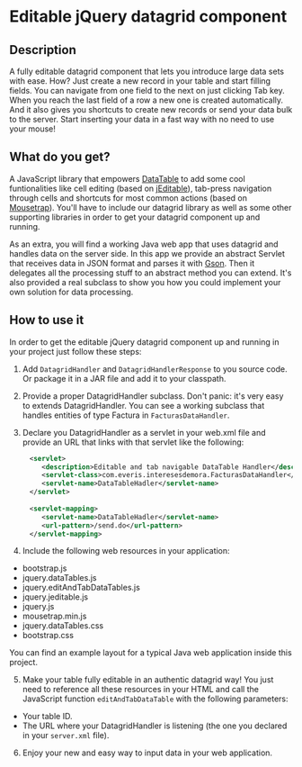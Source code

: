 Editable jQuery datagrid component
==================================

Description
-----------

A fully editable datagrid component that lets you introduce large data sets with ease. How? Just create a new record in your table and start filling fields. You can navigate from one field to the next on just clicking Tab key. When you reach the last field of a row a new one is created automatically. And it also gives you shortcuts to create new records or send your data bulk to the server. Start inserting your data in a fast way with no need to use your mouse!

What do you get?
----------------

A JavaScript library that empowers [DataTable](http://datatables.net/) to add some cool funtionalities like cell editing (based on [jEditable](http://www.appelsiini.net/projects/jeditable)), tab-press navigation through cells and shortcuts for most common actions (based on [Mousetrap](http://craig.is/killing/mice)). You'll have to include our datagrid library as well as some other supporting libraries in order to get your datagrid component up and running.

As an extra, you will find a working Java web app that uses datagrid and handles data on the server side. In this app we provide an abstract Servlet that receives data in JSON format and parses it with [Gson](https://sites.google.com/site/gson/). Then it delegates all the processing stuff to an abstract method you can extend. It's also provided a real subclass to show you how you could implement your own solution for data processing.

How to use it
-------------

In order to get the editable jQuery datagrid component up and running in your project just follow these steps:

1) Add `DatagridHandler` and `DatagridHandlerResponse` to you source code. Or package it in a JAR file and add it to your classpath.

2) Provide a proper DatagridHandler subclass. Don't panic: it's very easy to extends DatagridHandler. You can see a working subclass that handles entities of type Factura in `FacturasDataHandler`.

3) Declare you DatagridHandler as a servlet in your web.xml file and provide an URL that links with that servlet like the following:

```xml
     <servlet>
        <description>Editable and tab navigable DataTable Handler</description>
        <servlet-class>com.everis.interesesdemora.FacturasDataHandler</servlet-class>
        <servlet-name>DataTableHadler</servlet-name>
     </servlet>
     
     <servlet-mapping>
        <servlet-name>DataTableHadler</servlet-name>
        <url-pattern>/send.do</url-pattern>
     </servlet-mapping>
```

4) Include the following web resources in your application:

*   bootstrap.js
*   jquery.dataTables.js
*   jquery.editAndTabDataTables.js
*   jquery.jeditable.js
*   jquery.js
*   mousetrap.min.js
*   jquery.dataTables.css
*   bootstrap.css

You can find an example layout for a typical Java web application inside this project.

5) Make your table fully editable in an authentic datagrid way! You just need to reference all these resources in your HTML and call the JavaScript function `editAndTabDataTable` with the following parameters:

*   Your table ID.
*   The URL where your DatagridHandler is listening (the one you declared in your `server.xml` file).

6) Enjoy your new and easy way to input data in your web application.
